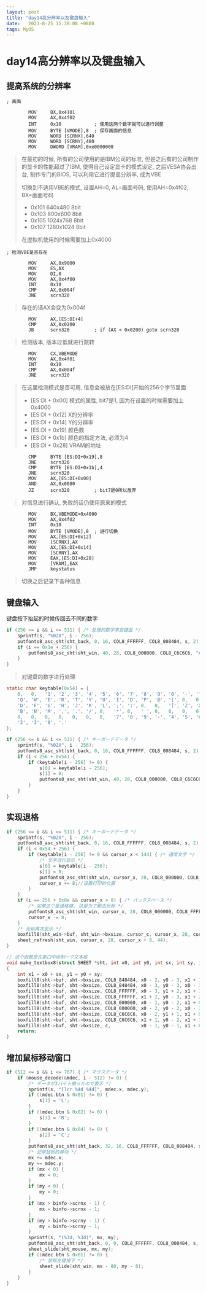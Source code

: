```yaml
---
layout: post
title: "day14高分辨率以及键盘输入" 
date:   2023-8-25 15:39:08 +0800
tags: MyOS 
---
```


# day14高分辨率以及键盘输入

## 提高系统的分辨率

```assembly
; 画面

		MOV		BX,0x4101		
		MOV		AX,0x4f02
		INT		0x10			; 使用这两个数字就可以进行调整
		MOV		BYTE [VMODE],8	; 保存画面的信息
		MOV		WORD [SCRNX],640
		MOV		WORD [SCRNY],480
		MOV		DWORD [VRAM],0xe0000000
```

> 在最初的时候, 所有的公司使用的是IBM公司的标准, 但是之后有的公司制作的显卡的性能超过了IBM, 使得自己设定显卡的模式设定, 之后VESA协会出台, 制作专门的BIOS, 可以利用它进行提高分辨率, 成为VBE
>
> 切换到不适用VBE的模式, 设置AH=0, AL=画面号码, 使用AH=0x4f02, BX=画面号码
>
> + 0x101 640x480 8bit
> + 0x103 800x600 8bit
> + 0x105 1024x768 8bit
> + 0x107 1280x1024 8bit
>
> 在虚拟机使用的时候需要加上0x4000

```assembly
; 检测VBE是否存在

		MOV		AX,0x9000
		MOV		ES,AX
		MOV		DI,0
		MOV		AX,0x4f00
		INT		0x10
		CMP		AX,0x004f
		JNE		scrn320
```

> 存在的话AX会变为0x004f

```assembly
		MOV		AX,[ES:DI+4]
		CMP		AX,0x0200
		JB		scrn320			; if (AX < 0x0200) goto scrn320
```

> 检测版本, 版本过低就进行跳转

```assembly
		MOV		CX,VBEMODE
		MOV		AX,0x4f01
		INT		0x10
		CMP		AX,0x004f
		JNE		scrn320
```

> 在这里检测模式是否可用, 信息会被放在[ES:DI]开始的256个字节里面
>
> + [ES:DI + 0x00] 模式的属性, bit7是1, 因为在设置的时候需要加上0x4000
> + [ES:DI + 0x12] X的分辨率
> + [ES:DI + 0x14] Y的分辨率
> + [ES:DI + 0x19] 颜色数
> + [ES:DI + 0x1b] 颜色的指定方法, 必须为4
> + [ES:DI + 0x28] VRAM的地址

```assembly
		CMP		BYTE [ES:DI+0x19],8
		JNE		scrn320
		CMP		BYTE [ES:DI+0x1b],4
		JNE		scrn320
		MOV		AX,[ES:DI+0x00]
		AND		AX,0x0080
		JZ		scrn320			; bit7是0所以放弃
```

> 对信息进行确认, 失败的话仍使用原来的模式

```assembly
		MOV		BX,VBEMODE+0x4000
		MOV		AX,0x4f02
		INT		0x10
		MOV		BYTE [VMODE],8	; 进行切换
		MOV		AX,[ES:DI+0x12]
		MOV		[SCRNX],AX
		MOV		AX,[ES:DI+0x14]
		MOV		[SCRNY],AX
		MOV		EAX,[ES:DI+0x28]
		MOV		[VRAM],EAX
		JMP		keystatus
```

> 切换之后记录下各种信息

## 键盘输入

键盘按下抬起的时候传回去不同的数字

```c
if (256 <= i && i <= 511) { /* 处理的数字来自键盘 */
    sprintf(s, "%02X", i - 256);
    putfonts8_asc_sht(sht_back, 0, 16, COL8_FFFFFF, COL8_008484, s, 2);//打印出得到的数字
    if (i == 0x1e + 256) {
        putfonts8_asc_sht(sht_win, 40, 28, COL8_000000, COL8_C6C6C6, "A", 1);//获得的按键是A
    }
}
```

> 对键盘的数字进行处理

```c
static char keytable[0x54] = {
    0,   0,   '1', '2', '3', '4', '5', '6', '7', '8', '9', '0', '-', '^', 0,   0,
    'Q', 'W', 'E', 'R', 'T', 'Y', 'U', 'I', 'O', 'P', '@', '[', 0,   0,   'A', 'S',
    'D', 'F', 'G', 'H', 'J', 'K', 'L', ';', ':', 0,   0,   ']', 'Z', 'X', 'C', 'V',
    'B', 'N', 'M', ',', '.', '/', 0,   '*', 0,   ' ', 0,   0,   0,   0,   0,   0,
    0,   0,   0,   0,   0,   0,   0,   '7', '8', '9', '-', '4', '5', '6', '+', '1',
    '2', '3', '0', '.'
};

if (256 <= i && i <= 511) { /* キーボードデータ */
    sprintf(s, "%02X", i - 256);
    putfonts8_asc_sht(sht_back, 0, 16, COL8_FFFFFF, COL8_008484, s, 2);
    if (i < 256 + 0x54) {
        if (keytable[i - 256] != 0) {
            s[0] = keytable[i - 256];
            s[1] = 0;
            putfonts8_asc_sht(sht_win, 40, 28, COL8_000000, COL8_C6C6C6, s, 1);
        }
    }
}
```

## 实现退格

```c
if (256 <= i && i <= 511) { /* キーボードデータ */
    sprintf(s, "%02X", i - 256);
    putfonts8_asc_sht(sht_back, 0, 16, COL8_FFFFFF, COL8_008484, s, 2);
    if (i < 0x54 + 256) {
        if (keytable[i - 256] != 0 && cursor_x < 144) { /* 通常文字 */
            /* 文字进行显示 */
            s[0] = keytable[i - 256];
            s[1] = 0;
            putfonts8_asc_sht(sht_win, cursor_x, 28, COL8_000000, COL8_FFFFFF, s, 1);
            cursor_x += 8;//设置打印的位置
        }
    }
    if (i == 256 + 0x0e && cursor_x > 8) { /* バックスペース */
        /* 如果这个是退格键, 这是为了删去光标 */
        putfonts8_asc_sht(sht_win, cursor_x, 28, COL8_000000, COL8_FFFFFF, " ", 1);
        cursor_x -= 8;
    }
    /* 光标再次显示 */
    boxfill8(sht_win->buf, sht_win->bxsize, cursor_c, cursor_x, 28, cursor_x + 7, 43);
    sheet_refresh(sht_win, cursor_x, 28, cursor_x + 8, 44);
}
```

```c
// 这个函数是在窗口中绘制一个文本框
void make_textbox8(struct SHEET *sht, int x0, int y0, int sx, int sy, int c)
{
	int x1 = x0 + sx, y1 = y0 + sy;
	boxfill8(sht->buf, sht->bxsize, COL8_848484, x0 - 2, y0 - 3, x1 + 1, y0 - 3);
	boxfill8(sht->buf, sht->bxsize, COL8_848484, x0 - 3, y0 - 3, x0 - 3, y1 + 1);
	boxfill8(sht->buf, sht->bxsize, COL8_FFFFFF, x0 - 3, y1 + 2, x1 + 1, y1 + 2);
	boxfill8(sht->buf, sht->bxsize, COL8_FFFFFF, x1 + 2, y0 - 3, x1 + 2, y1 + 2);
	boxfill8(sht->buf, sht->bxsize, COL8_000000, x0 - 1, y0 - 2, x1 + 0, y0 - 2);
	boxfill8(sht->buf, sht->bxsize, COL8_000000, x0 - 2, y0 - 2, x0 - 2, y1 + 0);
	boxfill8(sht->buf, sht->bxsize, COL8_C6C6C6, x0 - 2, y1 + 1, x1 + 0, y1 + 1);
	boxfill8(sht->buf, sht->bxsize, COL8_C6C6C6, x1 + 1, y0 - 2, x1 + 1, y1 + 1);
	boxfill8(sht->buf, sht->bxsize, c,           x0 - 1, y0 - 1, x1 + 0, y1 + 0);
	return;
}
```

## 增加鼠标移动窗口

```c
if (512 <= i && i <= 767) { /* マウスデータ */
    if (mouse_decode(&mdec, i - 512) != 0) {
        /* データが3バイト揃ったので表示 */
        sprintf(s, "[lcr %4d %4d]", mdec.x, mdec.y);
        if ((mdec.btn & 0x01) != 0) {
            s[1] = 'L';
        }
        if ((mdec.btn & 0x02) != 0) {
            s[3] = 'R';
        }
        if ((mdec.btn & 0x04) != 0) {
            s[2] = 'C';
        }
        putfonts8_asc_sht(sht_back, 32, 16, COL8_FFFFFF, COL8_008484, s, 15);
        /* 记录鼠标的移动 */
        mx += mdec.x;
        my += mdec.y;
        if (mx < 0) {
            mx = 0;
        }
        if (my < 0) {
            my = 0;
        }
        if (mx > binfo->scrnx - 1) {
            mx = binfo->scrnx - 1;
        }
        if (my > binfo->scrny - 1) {
            my = binfo->scrny - 1;
        }
        sprintf(s, "(%3d, %3d)", mx, my);
        putfonts8_asc_sht(sht_back, 0, 0, COL8_FFFFFF, COL8_008484, s, 10);
        sheet_slide(sht_mouse, mx, my);
        if ((mdec.btn & 0x01) != 0) {
            /* 鼠标左键按下 */
            sheet_slide(sht_win, mx - 80, my - 8);
        }
    }
}
```























